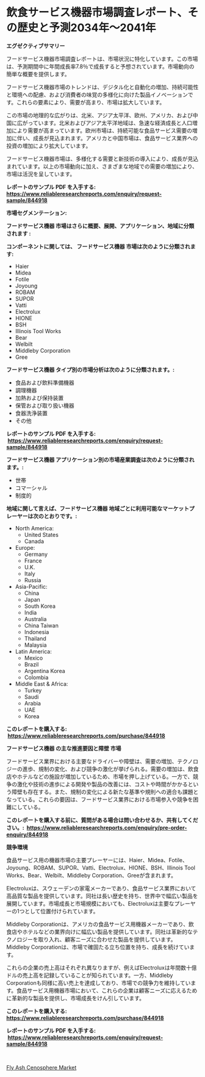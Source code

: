 <p><h1>飲食サービス機器市場調査レポート、その歴史と予測2034年〜2041年</h1></p><p><strong>エグゼクティブサマリー</strong></p>
<p><p>フードサービス機器市場調査レポートは、市場状況に特化しています。この市場は、予測期間中に年間成長率7.8％で成長すると予想されています。市場動向の簡単な概要を提供します。</p><p>フードサービス機器市場のトレンドは、デジタル化と自動化の増加、持続可能性と環境への配慮、および消費者の味覚の多様化に向けた製品イノベーションです。これらの要素により、需要が高まり、市場は拡大しています。</p><p>この市場の地理的な広がりは、北米、アジア太平洋、欧州、アメリカ、および中国に広がっています。北米およびアジア太平洋地域は、急速な経済成長と人口増加により需要が高まっています。欧州市場は、持続可能な食品サービス需要の増加に伴い、成長が見込まれます。アメリカと中国市場は、食品サービス業界への投資の増加により拡大しています。</p><p>フードサービス機器市場は、多様化する需要と新技術の導入により、成長が見込まれています。以上の市場動向に加え、さまざまな地域での需要の増加により、市場は活況を呈しています。</p></p>
<p><strong>レポートのサンプル PDF を入手する: <a href="https://www.reliableresearchreports.com/enquiry/request-sample/844918">https://www.reliableresearchreports.com/enquiry/request-sample/844918</a></strong></p>
<p><strong>市場セグメンテーション:</strong></p>
<p><strong> フードサービス機器 市場はさらに概要、展開、アプリケーション、地域に分類されます :</strong></p>
<p><strong>コンポーネントに関しては、 フードサービス機器 市場は次のように分類されます: &nbsp;</strong></p>
<p><ul><li>Haier</li><li>Midea</li><li>Fotile</li><li>Joyoung</li><li>ROBAM</li><li>SUPOR</li><li>Vatti</li><li>Electrolux</li><li>HIONE</li><li>BSH</li><li>Illinois Tool Works</li><li>Bear</li><li>Welbilt</li><li>Middleby Corporation</li><li>Gree</li></ul></p>
<p><strong> フードサービス機器 タイプ別の市場分析は次のように分類されます。:</strong></p>
<p><ul><li>食品および飲料準備機器</li><li>調理機器</li><li>加熱および保持装置</li><li>保管および取り扱い機器</li><li>食器洗浄装置</li><li>その他</li></ul></p>
<p><strong>レポートのサンプル PDF を入手する: &nbsp;<a href="https://www.reliableresearchreports.com/enquiry/request-sample/844918">https://www.reliableresearchreports.com/enquiry/request-sample/844918</a></strong></p>
<p><strong> フードサービス機器 アプリケーション別の市場産業調査は次のように分類されます。:</strong></p>
<p><ul><li>世帯</li><li>コマーシャル</li><li>制度的</li></ul></p>
<p><strong>地域に関して言えば、フードサービス機器 地域ごとに利用可能なマーケットプレーヤーは次のとおりです。:</strong></p>
<p><ul>
    <li>
        North America:
        <ul>
            <li>United States</li>
            <li>Canada</li>
        </ul>
    </li>
    <li>
        Europe:
        <ul>
            <li>Germany</li>
            <li>France</li>
            <li>U.K.</li>
            <li>Italy</li>
            <li>Russia</li>
        </ul>
    </li>
    <li>
        Asia-Pacific:
        <ul>
            <li>China</li>
            <li>Japan</li>
            <li>South Korea</li>
            <li>India</li>
            <li>Australia</li>
            <li>China Taiwan</li>
            <li>Indonesia</li>
            <li>Thailand</li>
            <li>Malaysia</li>
        </ul>
    </li>
    <li>
        Latin America:
        <ul>
            <li>Mexico</li>
            <li>Brazil</li>
            <li>Argentina Korea</li>
            <li>Colombia</li>
        </ul>
    </li>
    <li>
        Middle East & Africa:
        <ul>
            <li>Turkey</li>
            <li>Saudi</li>
            <li>Arabia</li>
            <li>UAE</li>
            <li>Korea</li>
        </ul>
    </li>
    </ul></p>
<p><strong>このレポートを購入する: &nbsp;<a href="https://www.reliableresearchreports.com/purchase/844918">https://www.reliableresearchreports.com/purchase/844918</a></strong></p>
<p><strong>フードサービス機器 の主な推進要因と障壁 市場</strong></p>
<p><p>フードサービス業界における主要なドライバーや障壁は、需要の増加、テクノロジーの進歩、規制の変化、および競争の激化が挙げられる。需要の増加は、飲食店やホテルなどの施設が増加しているため、市場を押し上げている。一方で、競争の激化や技術の進歩による開発や製品の改善には、コストや時間がかかるという障壁も存在する。また、規制の変化による新たな基準や規則への適合も課題となっている。これらの要因は、フードサービス業界における市場参入や競争を困難にしている。</p></p>
<p><strong>このレポートを購入する前に、質問がある場合は問い合わせるか、共有してください。:&nbsp; <a href="https://www.reliableresearchreports.com/enquiry/pre-order-enquiry/844918">https://www.reliableresearchreports.com/enquiry/pre-order-enquiry/844918</a></strong></p>
<p><strong>競争環境</strong></p>
<p><p>食品サービス用の機器市場の主要プレーヤーには、Haier、Midea、Fotile、Joyoung、ROBAM、SUPOR、Vatti、Electrolux、HIONE、BSH、Illinois Tool Works、Bear、Welbilt、Middleby Corporation、Greeが含まれます。</p><p>Electroluxは、スウェーデンの家電メーカーであり、食品サービス業界において高品質な製品を提供しています。同社は長い歴史を持ち、世界中で幅広い製品を展開しています。市場成長と市場規模においても、Electroluxは主要なプレーヤーの1つとして位置付けられています。</p><p>Middleby Corporationは、アメリカの食品サービス用機器メーカーであり、飲食店やホテルなどの業界向けに幅広い製品を提供しています。同社は革新的なテクノロジーを取り入れ、顧客ニーズに合わせた製品を提供しています。Middleby Corporationは、市場で確固たる立ち位置を持ち、成長を続けています。</p><p>これらの企業の売上高はそれぞれ異なりますが、例えばElectroluxは年間数十億ドルの売上高を記録していることが知られています。一方、Middleby Corporationも同様に高い売上を達成しており、市場での競争力を維持しています。食品サービス用機器市場において、これらの企業は顧客ニーズに応えるために革新的な製品を提供し、市場成長をけん引しています。</p></p>
<p><strong>このレポートを購入する: &nbsp; <a href="https://www.reliableresearchreports.com/purchase/844918">https://www.reliableresearchreports.com/purchase/844918</a></strong></p>
<p><strong>レポートのサンプル PDF を入手する: &nbsp;<a href="https://www.reliableresearchreports.com/enquiry/request-sample/844918">https://www.reliableresearchreports.com/enquiry/request-sample/844918</a></strong><strong></strong></p>
<p>&nbsp;</p>
<p><p><a href="https://artistic-helicopter-ca9.notion.site/Fly-Ash-Cenosphere-Market-Size-Global-Industry-Overview-Market-Segmentation-and-Forecast-2024-to--de17d0c8142143bd9aefc0653e88f547">Fly Ash Cenosphere Market</a></p></p>